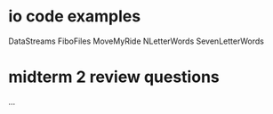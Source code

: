 # io code examples

DataStreams
FiboFiles
MoveMyRide
NLetterWords
SevenLetterWords

# midterm 2 review questions
...
